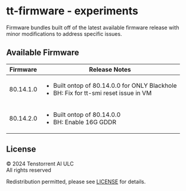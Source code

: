 # tt-firmware - experiments
Firmware bundles built off of the latest available firmware release with minor modifications to address specific issues.

## Available Firmware

| Firmware | Release Notes |
| --- | --- | 
| 80.14.1.0 | <ul><li>Built ontop of 80.14.0.0 for ONLY Blackhole</li>  <li>BH: Fix for tt-smi reset issue in VM </li> | 
| 80.14.2.0 | <ul><li>Built ontop of 80.14.0.0</li><li>BH: Enable 16G GDDR </li>|


## License
© 2024 Tenstorrent AI ULC<br/>
All rights reserved

Redistribution permitted, please see [LICENSE](LICENSE) for details.
